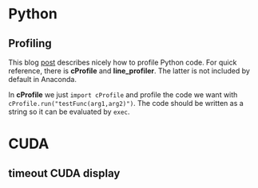 # Python
## Profiling

This blog                           [post](https://zapier.com/engineering/profiling-python-boss/) describes nicely how to profile Python code. For quick reference, there is **cProfile** and **line_profiler**. The latter is not included by default in Anaconda.

In **cProfile** we just `import cProfile` and profile the code we want with `cProfile.run("testFunc(arg1,arg2)")`. The code should be written as a string so it can be evaluated by `exec`.

# CUDA
## timeout CUDA display

